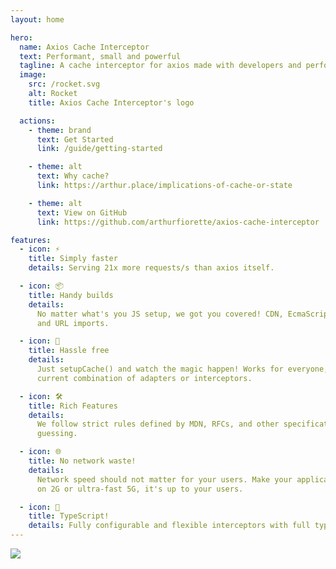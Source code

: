 ```yaml
---
layout: home

hero:
  name: Axios Cache Interceptor
  text: Performant, small and powerful
  tagline: A cache interceptor for axios made with developers and performance in mind.
  image:
    src: /rocket.svg
    alt: Rocket
    title: Axios Cache Interceptor's logo

  actions:
    - theme: brand
      text: Get Started
      link: /guide/getting-started

    - theme: alt
      text: Why cache?
      link: https://arthur.place/implications-of-cache-or-state

    - theme: alt
      text: View on GitHub
      link: https://github.com/arthurfiorette/axios-cache-interceptor

features:
  - icon: ⚡
    title: Simply faster
    details: Serving 21x more requests/s than axios itself.

  - icon: 📦
    title: Handy builds
    details:
      No matter what's you JS setup, we got you covered! CDN, EcmaScript, UMD, CommonJS
      and URL imports.

  - icon: 🔩
    title: Hassle free
    details:
      Just setupCache() and watch the magic happen! Works for everyone, no matter the
      current combination of adapters or interceptors.

  - icon: 🛠️
    title: Rich Features
    details:
      We follow strict rules defined by MDN, RFCs, and other specifications. No more
      guessing.

  - icon: 🌐
    title: No network waste!
    details:
      Network speed should not matter for your users. Make your application work offline,
      on 2G or ultra-fast 5G, it's up to your users.

  - icon: 🔑
    title: TypeScript!
    details: Fully configurable and flexible interceptors with full type-safe typing.
---
```


<script setup>
import {
  VPTeamPage,
  VPTeamPageTitle,
  VPTeamMembers
} from 'vitepress/theme'

const members = [
 {
    avatar: 'https://github.com/arthurfiorette.png',
    name: 'Arthur Fiorette',
    title: 'Creator',
    links: [
      { icon: 'github', link: 'https://github.com/arthurfiorette' },
      { icon: 'twitter', link: 'https://twitter.com/arthurfiorette' },
      { icon: 'instagram', link: 'https://instagram.com/arthurfiorette' }
    ]
  },
]
</script>

<VPTeamPage>
  <VPTeamPageTitle>
    <template #title>
      Our Team
    </template>
    <template #lead>
      Composed of a diverse group of people from all over the world through our open source community.
    </template>
  </VPTeamPageTitle>
  <VPTeamMembers
    :members="members"
  />
  <div class="contributors">
    <a href="https://github.com/arthurfiorette/axios-cache-interceptor/graphs/contributors">
      <img src="https://contrib.rocks/image?repo=arthurfiorette/axios-cache-interceptor" />
    </a>
  </div>
</VPTeamPage>
